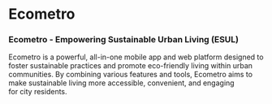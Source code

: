 # Ecometro
### Ecometro - Empowering Sustainable Urban Living (ESUL)

Ecometro is a powerful, all-in-one mobile app and web platform designed to foster sustainable practices and promote eco-friendly living within urban communities. 
By combining various features and tools, Ecometro aims to make sustainable living more accessible, convenient, and engaging for city residents.

